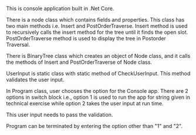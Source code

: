 This is console application built in .Net Core. 

There is a node class which contains fields and properties. This class has two main methods i.e. Insert and PostOrderTraverse. 
Insert method is used to recursively calls the insert method for the tree until it finds the open slot. 
PostOrderTraverse method is used to display the tree in Postorder Traversal.

There is BinaryTree class which creates an object of Node class, and it calls the methods of Insert and PostOrderTraverse of 
Node class.

UserInput is static class with static method of CheckUserInput. This method validates the user input.

In Program class, user chooses the option for the Console app. There are 2 options in switch block i.e., option 1 is used to run 
the app for string given in technical exercise while option 2 takes the user input at run time. 

This user input needs to pass the validation.

Program can be terminated by entering the option other than "1" and "2".
